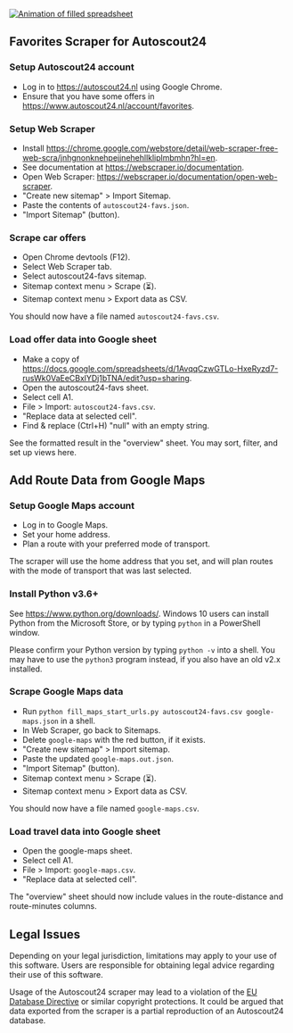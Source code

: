 [![Animation of filled spreadsheet](https://keybase.pub/alioli/media/as24-sheet-demo.gif)](https://keybase.pub/alioli/media/as24-sheet-demo.mp4)

## Favorites Scraper for Autoscout24

### Setup Autoscout24 account
- Log in to https://autoscout24.nl using Google Chrome.
- Ensure that you have some offers in https://www.autoscout24.nl/account/favorites.

### Setup Web Scraper
- Install https://chrome.google.com/webstore/detail/web-scraper-free-web-scra/jnhgnonknehpejjnehehllkliplmbmhn?hl=en.
- See documentation at https://webscraper.io/documentation.
- Open Web Scraper: https://webscraper.io/documentation/open-web-scraper.
- "Create new sitemap" > Import Sitemap.
- Paste the contents of `autoscout24-favs.json`.
- "Import Sitemap" (button).

### Scrape car offers
- Open Chrome devtools (F12).
- Select Web Scraper tab.
- Select autoscout24-favs sitemap.
- Sitemap context menu > Scrape (⏳).
- Sitemap context menu > Export data as CSV.

You should now have a file named `autoscout24-favs.csv`.

### Load offer data into Google sheet
- Make a copy of https://docs.google.com/spreadsheets/d/1AvqqCzwGTLo-HxeRyzd7-rusWk0VaEeCBxlYDj1bTNA/edit?usp=sharing.
- Open the autoscout24-favs sheet.
- Select cell A1.
- File > Import: `autoscout24-favs.csv`.
- "Replace data at selected cell".
- Find & replace (Ctrl+H) "null" with an empty string.

See the formatted result in the "overview" sheet.
You may sort, filter, and set up views here.

## Add Route Data from Google Maps

### Setup Google Maps account
- Log in to Google Maps.
- Set your home address.
- Plan a route with your preferred mode of transport.

The scraper will use the home address that you set,
and will plan routes with the mode of transport that was last selected.

### Install Python v3.6+
See https://www.python.org/downloads/.
Windows 10 users can install Python from the Microsoft Store, 
or by typing `python` in a PowerShell window.

Please confirm your Python version by typing `python -v` into a shell.
You may have to use the `python3` program instead, if you also have an old v2.x installed.

### Scrape Google Maps data
- Run `python fill_maps_start_urls.py autoscout24-favs.csv google-maps.json` in a shell.
- In Web Scraper, go back to Sitemaps.
- Delete `google-maps` with the red button, if it exists.
- "Create new sitemap" > Import sitemap.
- Paste the updated `google-maps.out.json`.
- "Import Sitemap" (button).
- Sitemap context menu > Scrape (⏳).
- Sitemap context menu > Export data as CSV.

You should now have a file named `google-maps.csv`.

### Load travel data into Google sheet
- Open the google-maps sheet.
- Select cell A1.
- File > Import: `google-maps.csv`.
- "Replace data at selected cell".

The "overview" sheet should now include values in the route-distance 
and route-minutes columns.

## Legal Issues

Depending on your legal jurisdiction, limitations may apply to your use of this software.
Users are responsible for obtaining legal advice regarding their use of this software.

Usage of the Autoscout24 scraper may lead to a violation of the [EU Database Directive](https://en.wikipedia.org/wiki/Database_Directive)
or similar copyright protections. It could be argued that data exported from
the scraper is a partial reproduction of an Autoscout24 database. 

